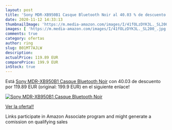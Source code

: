 ```yaml
---
layout: post
title: 'Sony MDR-XB950B1 Casque Bluetooth Noir al 40.03 % de descuento'
date: 2020-11-12 14:33:13
thumbnailImage: 'https://m.media-amazon.com/images/I/41fOLzDYK3L._SL200_.jpg'
images: [ 'https://m.media-amazon.com/images/I/41fOLzDYK3L._SL200_.jpg' ]
comments: true
category: ofertas
author: ring
slug: B01MT7AJLW
description:
actualPrice: 119.89 EUR
comparePrice: 199.9 EUR
inStock: true
---
```


Está [Sony MDR-XB950B1 Casque Bluetooth Noir](https://www.amazon.fr/dp/B01MT7AJLW/?tag=tolees0d-21) con 40.03 de descuento por 119.89 EUR (original: 199.9 EUR) en el siguiente enlace!

[![Sony MDR-XB950B1 Casque Bluetooth Noir](https://m.media-amazon.com/images/I/41fOLzDYK3L._SL200_.jpg)](https://www.amazon.fr/dp/B01MT7AJLW/?tag=tolees0d-21)

[Ver la oferta!!](https://www.amazon.fr/dp/B01MT7AJLW/?tag=tolees0d-21)

Links participate in Amazon Associate program and might generate a comission on qualifying sales



